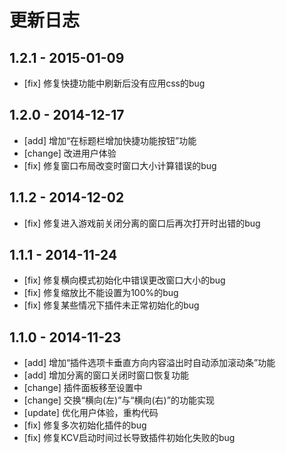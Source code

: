 # 更新日志

## 1.2.1 - 2015-01-09
- [fix] 修复快捷功能中刷新后没有应用css的bug

## 1.2.0 - 2014-12-17
- [add] 增加“在标题栏增加快捷功能按钮”功能
- [change] 改进用户体验
- [fix] 修复窗口布局改变时窗口大小计算错误的bug

## 1.1.2 - 2014-12-02
- [fix] 修复进入游戏前关闭分离的窗口后再次打开时出错的bug

## 1.1.1 - 2014-11-24
- [fix] 修复横向模式初始化中错误更改窗口大小的bug
- [fix] 修复缩放比不能设置为100%的bug
- [fix] 修复某些情况下插件未正常初始化的bug

## 1.1.0 - 2014-11-23

- [add] 增加“插件选项卡垂直方向内容溢出时自动添加滚动条”功能
- [add] 增加分离的窗口关闭时窗口恢复功能
- [change] 插件面板移至设置中
- [change] 交换“横向(左)”与“横向(右)”的功能实现
- [update] 优化用户体验，重构代码
- [fix] 修复多次初始化插件的bug
- [fix] 修复KCV启动时间过长导致插件初始化失败的bug
